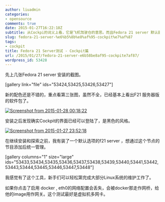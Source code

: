 ```yaml
---
author: liuadmin
categories:
- opensource
comments: true
date: 2015-01-27T16:22:18Z
subtitle: 从Cockpi的词义上看，它是飞机驾驶仓的意思。而且Fedora 21 server 默认就会安装这个组建。有了它领导再也不用担心你看不走飞机了。总体感觉这个功能非常简洁、实用，很期待早日能融入到RHEL7中来。
slug: fedora-21-server-%e6%b5%8b%e8%af%95-cockpit%e7%af%87
tags:
- cockpit
title: Fedora 21 Server测试 - Cockpit篇
url: /2015/01/27/fedora-21-server-e6b58be8af95-cockpite7af87/
wordpress_id: 53428
---
```


先上几张Fedora 21 server 安装的截图。

[gallery link="file" ids="53424,53425,53426,53427"]

新的配色还是不错的，重点看第三张图，虽然不全，已经基本上看出F21 服务器版的软件包了。

[![Screenshot from 2015-01-28 00:18:22](http://7bv9gn.com1.z0.glb.clouddn.com/wp-content/uploads/2015/01/Screenshot-from-2015-01-28-001822-1024x686.png)](http://7bv9gn.com1.z0.glb.clouddn.com/wp-content/uploads/2015/01/Screenshot-from-2015-01-28-001822.png)

安装之后发现确实Cockpit的界面已经可以登陆了，是黑色的风格。

[![Screenshot from 2015-01-27 23:52:18](http://7bv9gn.com1.z0.glb.clouddn.com/wp-content/uploads/2015/01/Screenshot-from-2015-01-27-235218-1024x625.png)](http://7bv9gn.com1.z0.glb.clouddn.com/wp-content/uploads/2015/01/Screenshot-from-2015-01-27-235218.png)

在继续安装和探索之前，我有装了一个默认选项的f21 server ，想通过这个节点的节目添加后统一管理。

[gallery columns="1" size="large" ids="53433,53434,53435,53436,53437,53438,53439,53440,53441,53442,53443,53444,53445,53446,53447,53448"]



我感觉有了这个工具，新手们可以轻松第完成大部分Linux系统的维护工作了。

如果你点击了启用 docker , eth0的网络配置会丢失，会被docker那走作网桥，给他的image用作网关。这个测试最好是虚拟机多网卡。
